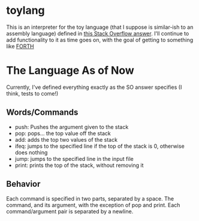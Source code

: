 # toylang

This is an interpreter for the toy language (that I suppose is similar-ish to an assembly language) defined in [this Stack Overflow answer](https://stackoverflow.com/a/6888074). I'll continue to add functionality to it as time goes on, with the goal of getting to something like [FORTH](https://en.wikipedia.org/wiki/Forth_(programming_language))

# The Language As of Now
Currently, I've defined everything exactly as the SO answer specifies (I think, tests to come!)

## Words/Commands 
- push: Pushes the argument given to the stack
- pop: pops... the top value off the stack
- add: adds the top two values of the stack
- ifeq: jumps to the specified line if the top of the stack is 0, otherwise does nothing
- jump: jumps to the specified line in the input file
- print: prints the top of the stack, without removing it

## Behavior
Each command is specified in two parts, separated by a space. The command, and its argument, with the exception of pop and print.
Each command/argument pair is separated by a newline.
